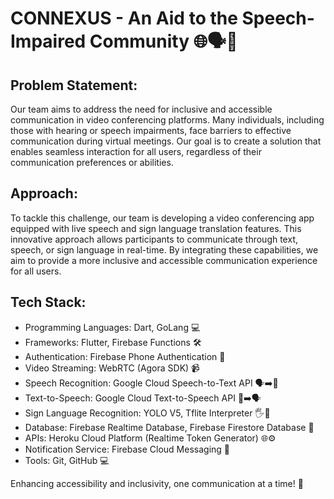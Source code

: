 # CONNEXUS - An Aid to the Speech-Impaired Community 🌐🗣️🤟

## Problem Statement:
Our team aims to address the need for inclusive and accessible communication in video conferencing platforms. Many individuals, including those with hearing or speech impairments, face barriers to effective communication during virtual meetings. Our goal is to create a solution that enables seamless interaction for all users, regardless of their communication preferences or abilities.

## Approach:
To tackle this challenge, our team is developing a video conferencing app equipped with live speech and sign language translation features. This innovative approach allows participants to communicate through text, speech, or sign language in real-time. By integrating these capabilities, we aim to provide a more inclusive and accessible communication experience for all users.

## Tech Stack:
* Programming Languages: Dart, GoLang 💻
* Frameworks: Flutter, Firebase Functions 🛠️
* Authentication: Firebase Phone Authentication 🔐
* Video Streaming: WebRTC (Agora SDK) 📹
* Speech Recognition: Google Cloud Speech-to-Text API 🗣️➡️📝
* Text-to-Speech: Google Cloud Text-to-Speech API 📝➡️🗣️
* Sign Language Recognition: YOLO V5, Tflite Interpreter 🖐️👀
* Database: Firebase Realtime Database, Firebase Firestore Database 💾
* APIs: Heroku Cloud Platform (Realtime Token Generator) 🌐⚙️
* Notification Service: Firebase Cloud Messaging 📲
* Tools: Git, GitHub 💻

Enhancing accessibility and inclusivity, one communication at a time! 🌟

